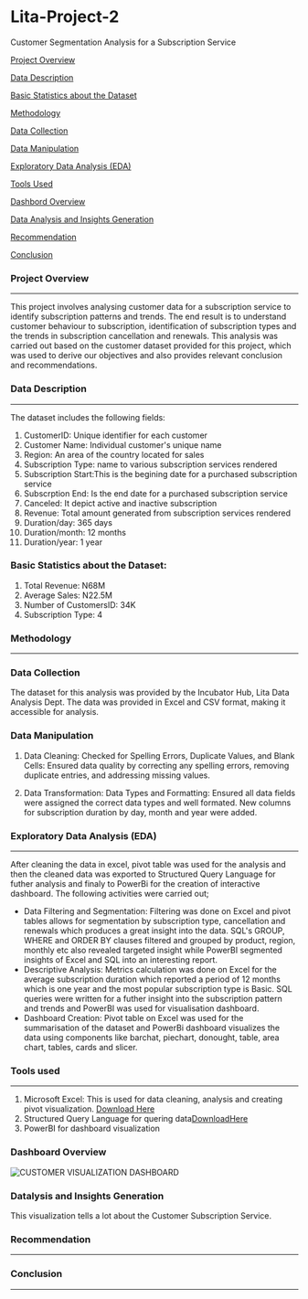 # Lita-Project-2
Customer Segmentation Analysis for a Subscription Service

 [Project Overview](#project-overview)
 
 [Data Description](#data-description)
 
 [Basic Statistics about the Dataset](#basic-statistics-about-the-dataset)
 
 [Methodology](#methodology)
 
 [Data Collection](#data-collection)
 
 [Data Manipulation](#data-manipulation)
 
 [Exploratory Data Analysis (EDA)](#exploratory-data-analysis)
 
 [Tools Used](#tools-used)
 
 [Dashbord Overview](#dashboard-overview)
 
 [Data Analysis and Insights Generation](#data-analysis-and-insight-generation)
 
 [Recommendation](#recommendation)
 
 [Conclusion](#conclusion)
   
### Project Overview
---
This project involves analysing customer data for a subscription service to identify subscription patterns and trends. The end result is to understand customer behaviour to subscription, identification of subscription types and the trends in subscription cancellation and renewals. This analysis was carried out based on the customer dataset provided for this project, which was used to derive our objectives and also provides relevant conclusion and recommendations.

### Data Description
---
The dataset includes the following fields:
1. CustomerID: Unique identifier for each customer
2. Customer Name: Individual customer's unique name
3. Region: An area of the country located for sales
5. Subscription Type: name to various subscription services rendered
6. Subscription Start:This is the begining date for a purchased subscription service
7. Subscrption End: Is the end date for a purchased subscription service
8. Canceled: It depict active and inactive subscription
9. Revenue: Total amount generated from subscription services rendered
10. Duration/day: 365 days
11. Duration/month: 12 months
12. Duration/year: 1 year

### Basic Statistics about the Dataset:
1. Total Revenue: N68M
2. Average Sales: N22.5M
5. Number of CustomersID: 34K
6. Subscription Type: 4

 ### Methodology
 ---
### Data Collection
The dataset for this analysis was provided by the Incubator Hub, Lita Data Analysis Dept. The data was provided in Excel and CSV format, making it accessible for analysis.

### Data Manipulation
1. Data Cleaning:
Checked for Spelling Errors, Duplicate Values, and Blank Cells: Ensured data quality by correcting any spelling errors, removing duplicate entries, and addressing missing values.

2. Data Transformation:
Data Types and Formatting: Ensured all data fields were assigned the correct data types and well formated. New columns for subscription duration by day, month and year were added.

### Exploratory Data Analysis (EDA)
---
After cleaning the data in excel, pivot table was used for the analysis and then the cleaned data was exported to Structured Query Language for futher analysis and finaly to PowerBi for the creation of interactive dashboard. The following activities were carried out;
* Data Filtering and Segmentation: Filtering was done on Excel and pivot tables allows for segmentation by subscription type, cancellation and renewals which produces a great insight into the data. SQL's GROUP, WHERE and ORDER BY clauses filtered and grouped by product, region, monthly etc also revealed targeted insight while PowerBI segmented insights of Excel and SQL into an interesting report.
* Descriptive Analysis: Metrics calculation was done on Excel for the average subscription duration which reported a period of 12 months which is one year and the most popular subscription type is Basic. SQL queries were written for a futher insight into the subscription pattern and trends and PowerBI was used for visualisation dashboard.
* Dashboard Creation: Pivot table on Excel was used for the summarisation of the dataset and PowerBi dashboard visualizes the data using components like barchat, piechart, donought, table, area chart, tables, cards and slicer.

 ### Tools used
 ---
1. Microsoft Excel: This is used for data cleaning, analysis and creating pivot visualization.
   [Download Here](https://www.microsoft.com)
2. Structured Query Language for quering data[DownloadHere](https://www.Managementstudio\LITA_PROJECT.sql)
5. PowerBI for dashboard visualization
   
 ### Dashboard Overview
 ![CUSTOMER VISUALIZATION DASHBOARD](https://github.com/user-attachments/assets/285dea79-06b5-4723-be11-b10c3110e29b)
 
 ### Datalysis and Insights Generation
 This visualization tells a lot about the Customer Subscription Service. 
 
 


### Recommendation
---


### Conclusion
---
 

   

